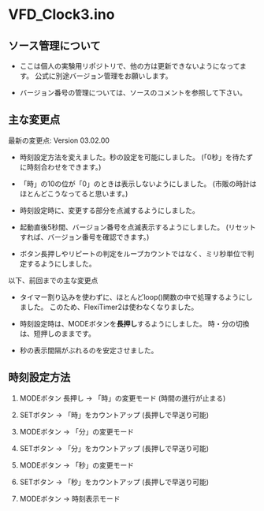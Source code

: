 # VFD_Clock3.ino

## ソース管理について

* ここは個人の実験用リポジトリで、他の方は更新できないようになってます。
公式に別途バージョン管理をお願いします。

* バージョン番号の管理については、ソースのコメントを参照して下さい。


## 主な変更点

最新の変更点: Version 03.02.00

* 時刻設定方法を変えました。秒の設定を可能にしました。
(「0秒」を待たずに時刻合わせをできます。)

* 「時」の10の位が「0」のときは表示しないようにしました。
(市販の時計はほとんどこうなってると思います。)

* 時刻設定時に、変更する部分を点滅するようにしました。

* 起動直後5秒間、バージョン番号を点滅表示するようにしました。
(リセットすれば、バージョン番号を確認できます。)

* ボタン長押しやリピートの判定をループカウントではなく、ミリ秒単位で判定するようにしました。


以下、前回までの主な変更点

* タイマー割り込みを使わずに、ほとんどloop()関数の中で処理するようにしました。
このため、FlexiTimer2は使わなくなりました。

* 時刻設定時は、MODEボタンを**長押し**するようにしました。
時・分の切換は、短押しのままです。

* 秒の表示間隔がぶれるのを安定させました。


## 時刻設定方法

1. MODEボタン 長押し → 「時」の変更モード (時間の進行が止まる)

2. SETボタン → 「時」をカウントアップ (長押しで早送り可能)

3. MODEボタン → 「分」の変更モード

4. SETボタン → 「分」をカウントアップ (長押しで早送り可能)

5. MODEボタン → 「秒」の変更モード

6. SETボタン → 「秒」をカウントアップ (長押しで早送り可能)

7. MODEボタン → 時刻表示モード
